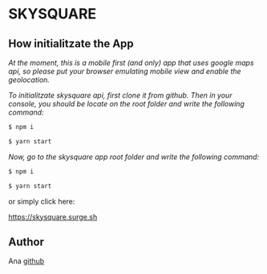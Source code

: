 
# SKYSQUARE

## **How initialitzate the App**

*At the moment, this is a mobile first (and only) app that uses google maps api, so please put your browser emulating mobile view and enable the geolocation.*

*To initialitzate skysquare api, first clone it from github. Then in your console, you should be locate on the root folder and write the following command:*

```sh
$ npm i
```
```sh
$ yarn start
```

*Now, go to the skysquare app root folder and write the following command:*

```sh
$ npm i
```
```sh
$ yarn start
```


or simply click here:

https://skysquare.surge.sh


## **Author**

Ana [github](https://github.com/anasanjuan)


